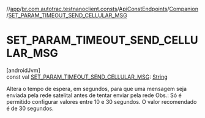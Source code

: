 //[app](../../../../index.md)/[br.com.autotrac.testnanoclient.consts](../../index.md)/[ApiConstEndpoints](../index.md)/[Companion](index.md)/[SET_PARAM_TIMEOUT_SEND_CELLULAR_MSG](-s-e-t_-p-a-r-a-m_-t-i-m-e-o-u-t_-s-e-n-d_-c-e-l-l-u-l-a-r_-m-s-g.md)

# SET_PARAM_TIMEOUT_SEND_CELLULAR_MSG

[androidJvm]\
const val [SET_PARAM_TIMEOUT_SEND_CELLULAR_MSG](-s-e-t_-p-a-r-a-m_-t-i-m-e-o-u-t_-s-e-n-d_-c-e-l-l-u-l-a-r_-m-s-g.md): [String](https://kotlinlang.org/api/latest/jvm/stdlib/kotlin/-string/index.html)

Altera o tempo de espera, em segundos, para que uma mensagem seja enviada pela rede satelital antes de tentar enviar pela rede Obs.: Só é permitido configurar valores entre 10 e 30 segundos. O valor recomendado é de 30 segundos.
